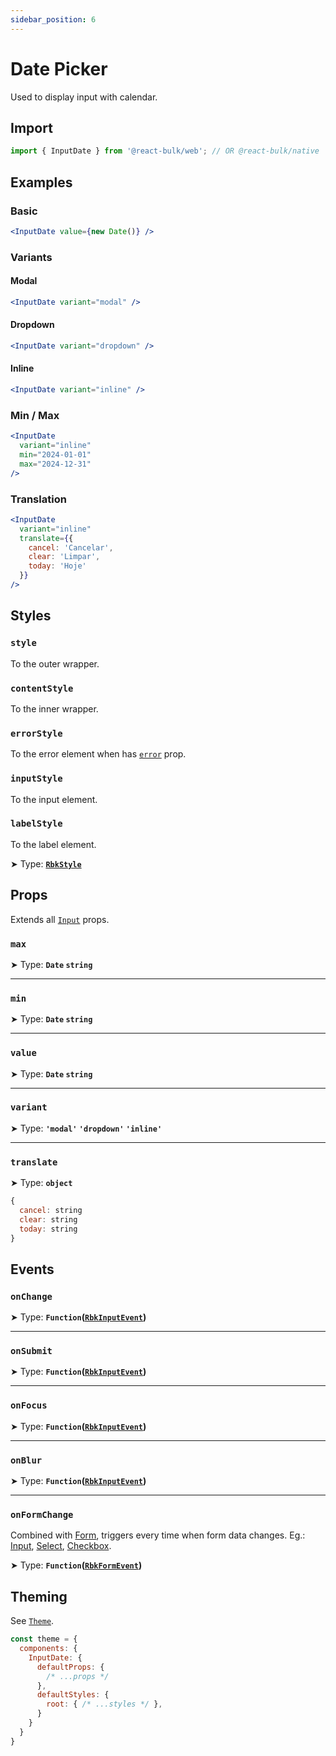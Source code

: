 ```yaml
---
sidebar_position: 6
---
```


# Date Picker

Used to display input with calendar.

## Import

```jsx
import { InputDate } from '@react-bulk/web'; // OR @react-bulk/native
```

## Examples

### Basic

```jsx live
<InputDate value={new Date()} />
```

### Variants

#### Modal

```jsx live
<InputDate variant="modal" />
```

#### Dropdown

```jsx live
<InputDate variant="dropdown" />
```

#### Inline

```jsx live
<InputDate variant="inline" />
```

### Min / Max

```jsx live
<InputDate
  variant="inline"
  min="2024-01-01"
  max="2024-12-31"
/>
```

### Translation

```jsx live
<InputDate
  variant="inline"
  translate={{
    cancel: 'Cancelar',
    clear: 'Limpar',
    today: 'Hoje'
  }}
/>
```

## Styles

### **`style`**
To the outer wrapper.

### **`contentStyle`**
To the inner wrapper.

### **`errorStyle`**
To the error element when has [`error`](#error) prop.

### **`inputStyle`**
To the input element.

### **`labelStyle`**
To the label element.

➤ Type: **[`RbkStyle`](/docs/type-reference/rbk-style)** <br/>

## Props

Extends all [`Input`](/docs/forms/input#props) props.

### **`max`**

➤ Type: **`Date` `string`** <br/>

---

### **`min`**

➤ Type: **`Date` `string`** <br/>

---

### **`value`**

➤ Type: **`Date` `string`** <br/>

---

### **`variant`**

➤ Type: **`'modal'` `'dropdown'` `'inline'`** <br/>

---

### **`translate`**

➤ Type: **`object`** <br/>

```js
{
  cancel: string
  clear: string
  today: string
}
```

## Events

### **`onChange`**

➤ Type: **`Function`([`RbkInputEvent`](/docs/type-reference/rbk-input-event))** <br/>

---

### **`onSubmit`**

➤ Type: **`Function`([`RbkInputEvent`](/docs/type-reference/rbk-input-event))** <br/>

---

### **`onFocus`**

➤ Type: **`Function`([`RbkInputEvent`](/docs/type-reference/rbk-input-event))** <br/>

---

### **`onBlur`**

➤ Type: **`Function`([`RbkInputEvent`](/docs/type-reference/rbk-input-event))** <br/>

---

### **`onFormChange`**

Combined with [Form](/docs/forms/form), triggers every time when form data changes.
Eg.: [Input](/docs/forms/input), [Select](/docs/forms/select), [Checkbox](/docs/forms/checkbox).

➤ Type: **`Function`([`RbkFormEvent`](/docs/type-reference/rbk-form-event))** <br/>

## Theming

See [`Theme`](/docs/layout/theme#props).

```jsx
const theme = {
  components: {
    InputDate: {
      defaultProps: {
        /* ...props */
      },
      defaultStyles: {
        root: { /* ...styles */ },
      }
    }
  }
}
```
